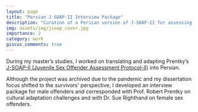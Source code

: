 ```yaml
---
layout: page
title: "Persian J-SOAP-II Interview Package"
description: "Curation of a Persian version of J-SOAP-II for assessing juvenile sex offenders."
img: assets/img/jsoap_cover.jpg
importance: 2
category: work
giscus_comments: true
---
```


During my master’s studies, I worked on translating and adapting Prentky’s [J-SOAP-II (Juvenile Sex Offender Assessment Protocol-II)](https://www.ojp.gov/pdffiles1/ojjdp/202316.pdf) into Persian.

Although the project was archived due to the pandemic and my dissertation focus shifted to the survivors' perspective, I developed an interview package for male offenders and corresponded with Prof. Robert Prentky on cultural adaptation challenges and with Dr. Sue Righthand on female sex offenders.
